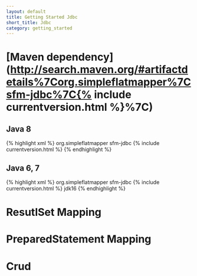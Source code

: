 ```yaml
---
layout: default
title: Getting Started Jdbc
short_title: Jdbc
category: getting_started
---
```


# [Maven dependency](http://search.maven.org/#artifactdetails%7Corg.simpleflatmapper%7Csfm-jdbc%7C{% include currentversion.html %}%7C)

## Java 8
{% highlight xml %}
<dependency>
    <groupId>org.simpleflatmapper</groupId>
    <artifactId>sfm-jdbc</artifactId>
    <version>{% include currentversion.html %}</version>
</dependency>
{% endhighlight %}

## Java 6, 7

{% highlight xml %}
<dependency>
    <groupId>org.simpleflatmapper</groupId>
    <artifactId>sfm-jdbc</artifactId>
    <version>{% include currentversion.html %}</version>
    <classifier>jdk16</classifier>
</dependency>
{% endhighlight %}

# ResutlSet Mapping

# PreparedStatement Mapping

# Crud 
